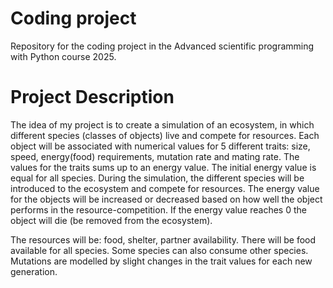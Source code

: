 # Coding project
Repository for the coding project in the Advanced scientific programming with Python course 2025.

# Project Description
The idea of my project is to create a simulation of an ecosystem, in which different species (classes of objects) live and compete for resources.
Each object will be associated with numerical values for 5 different traits: size, speed, energy(food) requirements, mutation rate and mating rate. 
The values for the traits sums up to an energy value. The initial energy value is equal for all species. 
During the simulation, the different species will be introduced to the ecosystem and compete for resources. 
The energy value for the objects will be increased or decreased based on how well the object performs in the resource-competition.
If the energy value reaches 0 the object will die (be removed from the ecosystem). 

The resources will be: food, shelter, partner availability. 
There will be food available for all species. Some species can also consume other species. 
Mutations are modelled by slight changes in the trait values for each new generation.

